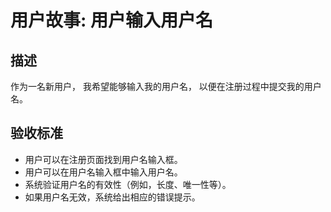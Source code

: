 # 用户故事: 用户输入用户名

## 描述

作为一名新用户，
我希望能够输入我的用户名，
以便在注册过程中提交我的用户名。

## 验收标准

- 用户可以在注册页面找到用户名输入框。
- 用户可以在用户名输入框中输入用户名。
- 系统验证用户名的有效性（例如，长度、唯一性等）。
- 如果用户名无效，系统给出相应的错误提示。

